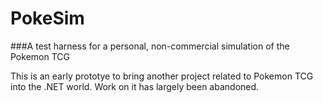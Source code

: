 # PokeSim
###A test harness for a personal, non-commercial simulation of the Pokemon TCG

This is an early prototye to bring another project related to Pokemon TCG into the .NET world. Work on it has largely been abandoned.
